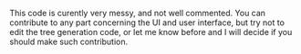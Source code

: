 This code is curently very messy, and not well commented. You can contribute to any part concerning the UI and user interface, but try not to edit the tree generation code, or let me know before and I will decide if you should make such contribution.
